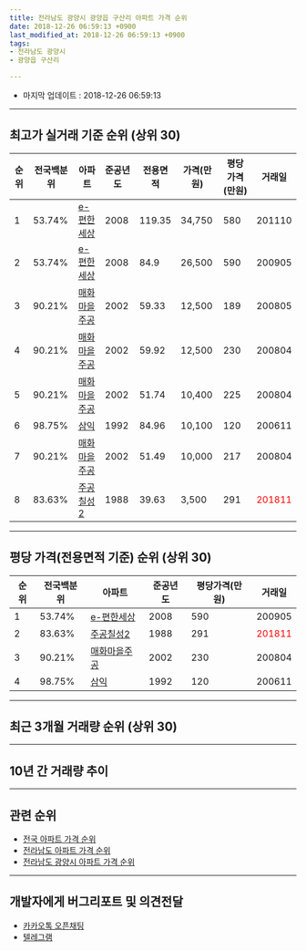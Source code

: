 ```yaml
---
title: 전라남도 광양시 광양읍 구산리 아파트 가격 순위
date: 2018-12-26 06:59:13 +0900
last_modified_at: 2018-12-26 06:59:13 +0900
tags:
- 전라남도 광양시
- 광양읍 구산리

---
```


* 마지막 업데이트 : 2018-12-26 06:59:13

---

## 최고가 실거래 기준 순위 (상위 30)


|순위|전국백분위|아파트|준공년도|전용면적|가격(만원)|평당가격(만원)|거래일|
|---|---|---|---|---|---|---|---|
|1|53.74%|[e-편한세상](https://search.naver.com/search.naver?query=%EC%A0%84%EB%9D%BC%EB%82%A8%EB%8F%84+%EA%B4%91%EC%96%91%EC%8B%9C+%EA%B4%91%EC%96%91%EC%9D%8D+%EA%B5%AC%EC%82%B0%EB%A6%AC+e-%ED%8E%B8%ED%95%9C%EC%84%B8%EC%83%81)|2008|119.35|34,750|580|201110|
|2|53.74%|[e-편한세상](https://search.naver.com/search.naver?query=%EC%A0%84%EB%9D%BC%EB%82%A8%EB%8F%84+%EA%B4%91%EC%96%91%EC%8B%9C+%EA%B4%91%EC%96%91%EC%9D%8D+%EA%B5%AC%EC%82%B0%EB%A6%AC+e-%ED%8E%B8%ED%95%9C%EC%84%B8%EC%83%81)|2008|84.9|26,500|590|200905|
|3|90.21%|[매화마을주공](https://search.naver.com/search.naver?query=%EC%A0%84%EB%9D%BC%EB%82%A8%EB%8F%84+%EA%B4%91%EC%96%91%EC%8B%9C+%EA%B4%91%EC%96%91%EC%9D%8D+%EA%B5%AC%EC%82%B0%EB%A6%AC+%EB%A7%A4%ED%99%94%EB%A7%88%EC%9D%84%EC%A3%BC%EA%B3%B5)|2002|59.33|12,500|189|200805|
|4|90.21%|[매화마을주공](https://search.naver.com/search.naver?query=%EC%A0%84%EB%9D%BC%EB%82%A8%EB%8F%84+%EA%B4%91%EC%96%91%EC%8B%9C+%EA%B4%91%EC%96%91%EC%9D%8D+%EA%B5%AC%EC%82%B0%EB%A6%AC+%EB%A7%A4%ED%99%94%EB%A7%88%EC%9D%84%EC%A3%BC%EA%B3%B5)|2002|59.92|12,500|230|200804|
|5|90.21%|[매화마을주공](https://search.naver.com/search.naver?query=%EC%A0%84%EB%9D%BC%EB%82%A8%EB%8F%84+%EA%B4%91%EC%96%91%EC%8B%9C+%EA%B4%91%EC%96%91%EC%9D%8D+%EA%B5%AC%EC%82%B0%EB%A6%AC+%EB%A7%A4%ED%99%94%EB%A7%88%EC%9D%84%EC%A3%BC%EA%B3%B5)|2002|51.74|10,400|225|200804|
|6|98.75%|[삼익](https://search.naver.com/search.naver?query=%EC%A0%84%EB%9D%BC%EB%82%A8%EB%8F%84+%EA%B4%91%EC%96%91%EC%8B%9C+%EA%B4%91%EC%96%91%EC%9D%8D+%EA%B5%AC%EC%82%B0%EB%A6%AC+%EC%82%BC%EC%9D%B5)|1992|84.96|10,100|120|200611|
|7|90.21%|[매화마을주공](https://search.naver.com/search.naver?query=%EC%A0%84%EB%9D%BC%EB%82%A8%EB%8F%84+%EA%B4%91%EC%96%91%EC%8B%9C+%EA%B4%91%EC%96%91%EC%9D%8D+%EA%B5%AC%EC%82%B0%EB%A6%AC+%EB%A7%A4%ED%99%94%EB%A7%88%EC%9D%84%EC%A3%BC%EA%B3%B5)|2002|51.49|10,000|217|200804|
|8|83.63%|[주공칠성2](https://search.naver.com/search.naver?query=%EC%A0%84%EB%9D%BC%EB%82%A8%EB%8F%84+%EA%B4%91%EC%96%91%EC%8B%9C+%EA%B4%91%EC%96%91%EC%9D%8D+%EA%B5%AC%EC%82%B0%EB%A6%AC+%EC%A3%BC%EA%B3%B5%EC%B9%A0%EC%84%B12)|1988|39.63|3,500|291|<span style="color:red">201811</span>|


---

## 평당 가격(전용면적 기준) 순위 (상위 30)


|순위|전국백분위|아파트|준공년도|평당가격(만원)|거래일|
|---|---|---|---|---|---|
|1|53.74%|[e-편한세상](https://search.naver.com/search.naver?query=%EC%A0%84%EB%9D%BC%EB%82%A8%EB%8F%84+%EA%B4%91%EC%96%91%EC%8B%9C+%EA%B4%91%EC%96%91%EC%9D%8D+%EA%B5%AC%EC%82%B0%EB%A6%AC+e-%ED%8E%B8%ED%95%9C%EC%84%B8%EC%83%81)|2008|590|200905|
|2|83.63%|[주공칠성2](https://search.naver.com/search.naver?query=%EC%A0%84%EB%9D%BC%EB%82%A8%EB%8F%84+%EA%B4%91%EC%96%91%EC%8B%9C+%EA%B4%91%EC%96%91%EC%9D%8D+%EA%B5%AC%EC%82%B0%EB%A6%AC+%EC%A3%BC%EA%B3%B5%EC%B9%A0%EC%84%B12)|1988|291|<span style="color:red">201811</span>|
|3|90.21%|[매화마을주공](https://search.naver.com/search.naver?query=%EC%A0%84%EB%9D%BC%EB%82%A8%EB%8F%84+%EA%B4%91%EC%96%91%EC%8B%9C+%EA%B4%91%EC%96%91%EC%9D%8D+%EA%B5%AC%EC%82%B0%EB%A6%AC+%EB%A7%A4%ED%99%94%EB%A7%88%EC%9D%84%EC%A3%BC%EA%B3%B5)|2002|230|200804|
|4|98.75%|[삼익](https://search.naver.com/search.naver?query=%EC%A0%84%EB%9D%BC%EB%82%A8%EB%8F%84+%EA%B4%91%EC%96%91%EC%8B%9C+%EA%B4%91%EC%96%91%EC%9D%8D+%EA%B5%AC%EC%82%B0%EB%A6%AC+%EC%82%BC%EC%9D%B5)|1992|120|200611|


---

## 최근 3개월 거래량 순위 (상위 30)


<div style="width:100%;">
    <canvas id="deal_count_ranking" height="250"></canvas>
</div>


<script>
new Chart(document.getElementById("deal_count_ranking"), {
    type: 'horizontalBar',
    data: {
        labels: ['매화마을주공', 'e-편한세상', '주공칠성2'],
        datasets: [{
            label: '실거래 수',
            data: [7, 5, 1],
            borderColor: "rgba(255, 0, 128, 1)",
            backgroundColor: "rgba(255, 0, 128, 0.5)",
            fill: false,
        }]
    },
    options: {
        responsive: true,
        title: {
            display: true,
            text: '최근 3개월 거래량 순위'
        },
        tooltips: {
            mode: 'index',
            intersect: false,
            callbacks: {
                title: function(tooltipItems, data) {
                    return "실거래 수:";
                },
                label: function(tooltipItem, data) {
                    return data.labels[tooltipItem.index] + ": " + tooltipItem.xLabel;
                }
            }
        },
        hover: {
            mode: 'nearest',
            intersect: true
        },
        scales: {
            xAxes: [{
                display: true,
                scaleLabel: {
                    display: true,
                    labelString: '실거래 수'
                },
                ticks: {
                    suggestedMin: 0,
                }
            }],
            yAxes: [{
                display: true,
                ticks: {
                    autoSkip: false,
                    callback: function(value, index, values) {
                        if (value.length > 15)
                            return value.substr(0, 13) + "...";
                        else
                            return value;
                    }
                },
                scaleLabel: {
                    display: false,
                }
            }]
        }
    }
});

</script>


---

## 10년 간 거래량 추이


<div style="width:100%;">
    <canvas id="deal_progress" height="250"></canvas>
</div>

<script>
new Chart(document.getElementById("deal_progress"), {
    type: 'line',
    data: {
        labels: ['200812','200901','200902','200903','200904','200905','200906','200907','200908','200909','200910','200911','200912','201001','201002','201003','201004','201005','201006','201007','201008','201009','201010','201011','201012','201101','201102','201103','201104','201105','201106','201107','201108','201109','201110','201111','201112','201201','201202','201203','201204','201205','201206','201207','201208','201209','201210','201211','201212','201301','201302','201303','201304','201305','201306','201307','201308','201309','201310','201311','201312','201401','201402','201403','201404','201405','201406','201407','201408','201409','201410','201411','201412','201501','201502','201503','201504','201505','201506','201507','201508','201509','201510','201511','201512','201601','201602','201603','201604','201605','201606','201607','201608','201609','201610','201611','201612','201701','201702','201703','201704','201705','201706','201707','201708','201709','201710','201711','201712','201801','201802','201803','201804','201805','201806','201807','201808','201809','201810','201811','201812'],
        datasets: [{
            label: '실거래 수',
            pointRadius: 1,
            data: [4, 5, 8, 35, 12, 12, 4, 10, 4, 2, 2, 2, 5, 6, 5, 7, 5, 2, 5, 4, 8, 3, 4, 4, 0, 1, 8, 9, 14, 17, 7, 12, 11, 23, 15, 4, 7, 4, 8, 6, 4, 7, 6, 8, 4, 4, 7, 7, 8, 3, 5, 10, 6, 7, 7, 7, 2, 7, 7, 3, 9, 7, 15, 10, 10, 9, 8, 8, 6, 8, 11, 6, 9, 8, 9, 11, 8, 5, 8, 2, 6, 5, 11, 4, 5, 5, 5, 5, 2, 7, 7, 4, 4, 7, 5, 6, 7, 6, 8, 10, 8, 6, 9, 7, 6, 6, 4, 5, 6, 8, 5, 3, 6, 11, 3, 6, 3, 3, 7, 6, 0],
            borderColor: "rgba(255, 201, 14, 1)",
            backgroundColor: "rgba(255, 201, 14, 0.5)",
            fill: true,
        }]
    },
    options: {
        responsive: true,
        title: {
            display: true,
            text: '10년간 거래량 추이'
        },
        tooltips: {
            mode: 'index',
            intersect: false,
        },
        hover: {
            mode: 'nearest',
            intersect: true
        },
        scales: {
            xAxes: [{
                display: true,
                scaleLabel: {
                    display: true,
                    labelString: '년/월'
                }
            }],
            yAxes: [{
                display: true,
                ticks: {
                    suggestedMin: 0,
                },
                scaleLabel: {
                    display: true,
                    labelString: '실거래 수'
                }
            }]
        }
    }
});

</script>


---

## 관련 순위

- [전국 아파트 가격 순위](https://inasie.github.io/apt-ranking/전국)
- [전라남도 아파트 가격 순위](https://inasie.github.io/apt-ranking/전라남도)
- [전라남도 광양시 아파트 가격 순위](https://inasie.github.io/apt-ranking/전라남도-광양시)


---

## 개발자에게 버그리포트 및 의견전달

- [카카오톡 오픈채팅](https://open.kakao.com/o/gLJUAP4)
- [텔레그램](https://t.me/inasie)

